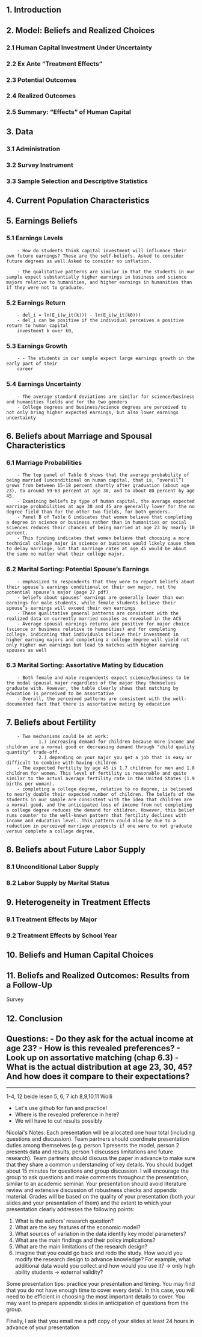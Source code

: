 ## 1. Introduction
## 2. Model: Beliefs and Realized Choices
###    2.1 Human Capital Investment Under Uncertainty
###    2.2 Ex Ante “Treatment Effects”
###    2.3 Potential Outcomes
###    2.4 Realized Outcomes
###    2.5 Summary: “Effects” of Human Capital
## 3. Data
###    3.1 Administration
###    3.2 Survey Instrument
###    3.3 Sample Selection and Descriptive Statistics
## 4. Current Population Characteristics
## 5. Earnings Beliefs

###    5.1 Earnings Levels
        - How do students think capital investment will influence their own future earnings? These are the self-beliefs. Asked to consider future degrees as well.Asked to consider no inflation.

        - the qualitative patterns are similar in that the students in our sample expect substantially higher earnings in business and science majors relative to humanities, and higher earnings in humanities than if they were not to graduate.
###    5.2 Earnings Return
        - del_i = ln(E_i(w_it(k))) - ln(E_i(w_it(k0)))
        - del_i can be positive if the individual perceives a positive return to human capital
        investment k over k0,
        
###    5.3 Earnings Growth
        - - The students in our sample expect large earnings growth in the early part of their
        career
###    5.4 Earnings Uncertainty
        - The average standard deviations are similar for science/business and humanities fields and for the two genders
        - College degrees and business/science degrees are perceived to not only bring higher expected earnings, but also lower earnings uncertainty
## 6. Beliefs about Marriage and Spousal Characteristics
     
###    6.1 Marriage Probabilities
        - The top panel of Table 6 shows that the average probability of being married (unconditional on human capital, that is, “overall”) grows from between 15-18 percent shortly after graduation (about age 23), to around 59-63 percent at age 30, and to about 80 percent by age 45.
        - Examining beliefs by type of human capital, the average expected marriage probabilities at age 30 and 45 are generally lower for the no degree field than for the other two fields, for both genders.
        - Panel B of Table 6 indicates that women believe that completing a degree in science or business rather than in humanities or social sciences reduces their chances of being married at age 23 by nearly 10 percent.
        - This finding indicates that women believe that choosing a more technical college major in science or business would likely cause them to delay marriage, but that marriage rates at age 45 would be about the same no matter what their college major.
###    6.2 Marital Sorting: Potential Spouse’s Earnings
        - emphasized to respondents that they were to report beliefs about their spouse’s earnings conditional on their own major, not the potential spouse’s major (page 27 pdf)
        - beliefs about spouses’ earnings are generally lower than own earnings for male students, while female students believe their spouse’s earnings will exceed their own earnings
        - These qualitative general patterns are consistent with the realized data on currently married couples as revealed in the ACS
        - Average spousal earnings returns are positive for major choice (science or business relative to humanities) and for completing college, indicating that individuals believe their investment in higher earning majors and completing a college degree will yield not only higher own earnings but lead to matches with higher earning spouses as well
###    6.3 Marital Sorting: Assortative Mating by Education
        - Both female and male respondents expect science/business to be the modal spousal major regardless of the major they themselves graduate with. However, the table clearly shows that matching by education is perceived to be assortative
        - Overall, the perceived patterns are consistent with the well-documented fact that there is assortative mating by education
## 7. Beliefs about Fertility
        - Two mechanisms could be at work: 
                1.) increasing demand for children because more income and children are a normal good or decreasing demand through "child quality quantity" trade-off.
                2.) depending on your major you get a job that is easy or difficult to combine with having children
        - The expected fertility by age 45 is 1.7 children for men and 1.8 children for women. This level of fertility is reasonable and quite similar to the actual average fertility rate in the United States (1.9 births per woman).
        - completing a college degree, relative to no degree, is believed to nearly double their expected number of children. The beliefs of the students in our sample are consistent with the idea that children are a normal good, and the anticipated loss of income from not completing a college degree reduces the demand for children. However, this belief runs counter to the well-known pattern that fertility declines with income and education level. This pattern could also be due to a reduction in perceived marriage prospects if one were to not graduate versus complete a college degree.
## 8. Beliefs about Future Labor Supply
###    8.1 Unconditional Labor Supply
###    8.2 Labor Supply by Marital Status
## 9. Heterogeneity in Treatment Effects
###    9.1 Treatment Effects by Major
###    9.2 Treatment Effects by School Year
## 10. Beliefs and Human Capital Choices
## 11. Beliefs and Realized Outcomes: Results from a Follow-Up
Survey
## 12. Conclusion


Questions:
    - Do they ask for the actual income at age 23?
    - How is this revealed preferences?
    - Look up on assortative matching (chap 6.3)
    - What is the actual distribution at age 23, 30, 45? And how does it compare to their expectations?
---
---
1-4, 12 beide lesen
5, 6, 7 ich
8,9,10,11 Wolli 

- Let's use github for fun and practice!
- Where is the revealed preference in here?
- We will have to cut results possibly



Nicolai's Notes:
Each presentation will be allocated one hour total (including questions and discussion). Team partners should coordinate presentation duties among themselves (e.g. person 1 presents the model, person 2 presents data and results, person 1 discusses limitations and future research).  Team partners should discuss the paper in advance to make sure that they share a common understanding of key details.  You should budget about 15 minutes for questions and group discussion. I will encourage the group to ask questions and make comments throughout the presentation, similar to an academic seminar. Your presentation should avoid literature review and extensive discussion of robustness checks and appendix material. Grades will be based on the quality of your presentation (both your slides and your presentation of them) and the extent to which your presentation clearly addresses the following points:
1.	What is the authors’ research question?
2.	What are the key features of the economic model?
3.	What sources of variation in the data identify key model parameters?
4.	What are the main findings and their policy implications?  
5.	What are the main limitations of the research design?
6.	Imagine that you could go back and redo the study.  How would you modify the research design to advance knowledge? For example, what additional data would you collect and how would you use it? 
    -> only high ability students -> external validity?

Some presentation tips:  practice your presentation and timing.  You may find that you do not have enough time to cover every detail.  In this case, you will need to be efficient in choosing the most important details to cover.  You may want to prepare appendix slides in anticipation of questions from the group.  

Finally, I ask that you email me a pdf copy of your slides at least 24 hours in advance of your presentation

